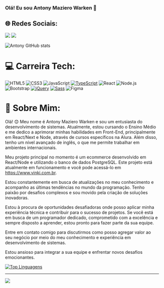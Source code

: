 ### Olá! Eu sou Antony Maziero Warken 👋
## 🌐 Redes Sociais:
<a href="https://www.instagram.com/lojasvinki/" target="_blank"><img src="https://img.shields.io/badge/Instagram-%23E4405F.svg?style=for-the-badge&logo=instagram&logoColor=white"></a>  <a href="https://www.linkedin.com/in/antony-maziero-warken-b88306231/" target="_blank"><img src="https://img.shields.io/badge/LinkedIn-%230077B5.svg?style=for-the-badge&logo=linkedin&logoColor=white"></a>


![Antony GitHub stats](https://github-readme-stats.vercel.app/api?username=mwantony&show_icons=true&theme=radical)

# 💻 Carreira Tech:
![HTML5](https://img.shields.io/badge/html5-%23E34F26.svg?style=for-the-badge&logo=html5&logoColor=white) 
![CSS3](https://img.shields.io/badge/css3-%231572B6.svg?style=for-the-badge&logo=css3&logoColor=white) 
![JavaScript](https://img.shields.io/badge/javascript-%23323330.svg?style=for-the-badge&logo=javascript&logoColor=%23F7DF1E) 
[![TypeScript](https://img.shields.io/badge/typescript-%23007ACC.svg?style=for-the-badge&logo=typescript&logoColor=white)](https://www.typescriptlang.org/)
![React](https://img.shields.io/badge/react-%2320232a.svg?style=for-the-badge&logo=react&logoColor=%2361DAFB) 
![Node.js](https://img.shields.io/badge/node.js-%2335495e.svg?style=for-the-badge&logo=vue.js&logoColor=4FC08D)
![Bootstrap](https://img.shields.io/badge/bootstrap-%23563D7C.svg?style=for-the-badge&logo=bootstrap&logoColor=white) [![jQuery](https://img.shields.io/badge/jquery-%230769AD.svg?style=for-the-badge&logo=jquery&logoColor=white)](https://jquery.com/)
[![Sass](https://img.shields.io/badge/sass-%23CC6699.svg?style=for-the-badge&logo=sass&logoColor=white)](https://sass-lang.com/)
![Figma](https://img.shields.io/badge/figma-%23F24E1E.svg?style=for-the-badge&logo=figma&logoColor=white)
<br>
# 💫 Sobre Mim:

Olá! 😊 Meu nome é Antony Maziero Warken e sou um entusiasta do desenvolvimento de sistemas. Atualmente, estou cursando o Ensino Médio e me dedico a aprimorar minhas habilidades em Front-End, principalmente em React/Next e Node, através de cursos específicos na Alura. Além disso, tenho um nível avançado de inglês, o que me permite trabalhar em ambientes internacionais.

Meu projeto principal no momento é um ecommerce desenvolvido em React/Node e utilizando o banco de dados PostgreSQL. Este projeto está atualmente em funcionamento e você pode acessá-lo em https://www.vinki.com.br.

Estou constantemente em busca de atualizações no meu conhecimento e acompanho as últimas tendências no mundo da programação. Tenho paixão por desafios complexos e sou movido pela criação de soluções inovadoras.<br>

Estou à procura de oportunidades desafiadoras onde posso aplicar minha experiência técnica e contribuir para o sucesso de projetos. Se você está em busca de um programador dedicado, comprometido com a excelência e sempre disposto a aprender, estou pronto para fazer parte da sua equipe.<br>

Entre em contato comigo para discutirmos como posso agregar valor ao seu negócio por meio do meu conhecimento e experiência em desenvolvimento de sistemas.<br>

Estou ansioso para integrar a sua equipe e enfrentar novos desafios emocionantes.

[![Top Linguagens](https://github-readme-stats.vercel.app/api/top-langs/?username=mwantony&layout=compact&theme=radical)](https://github.com/mwantony)


---
[![](https://visitcount.itsvg.in/api?id=mwantony&icon=0&color=0)](https://visitcount.itsvg.in)

<!-- Proudly created with GPRM ( https://gprm.itsvg.in ) -->
